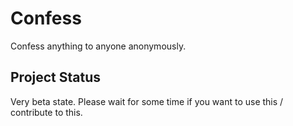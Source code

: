 # Confess
Confess anything to anyone anonymously.

## Project Status
Very beta state. Please wait for some time if you want to use this / contribute to this.